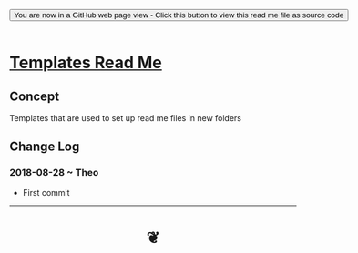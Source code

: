 
<span style=display:none; >[You are now in a GitHub source code view - click this link to view Read Me file as a web page]( https://www.ladtbug.tools/spider-rad-viewer/#0-templates/README.md "View file as a web page." ) </span>

<div><input type=button class = "btn btn-secondary btn-sm" onclick=window.location.href="https://github.com/ladybug-tools/spider-rad-viewer/blob/master/0-templates/README.md"
value="You are now in a GitHub web page view - Click this button to view this read me file as source code" ></div>

<br>

# [Templates Read Me]( #0-templates/README.md )

<!--
<iframe src=https://www.ladtbug.tools/spider-rad-viewer/0-templates/0-template.html width=100% height=500px >Iframes are not viewable in GitHub source code views</iframe>
_<small>Templates</small>_

## Full Screen: [Templates]( https://www.ladtbug.tools/spider-rad-viewer/0-templates/0-template.html )
-->


## Concept

Templates that are used to set up read me files in new folders

<!--
## To Do / Wish List


## Issues


## Things you can do using this script

* Click the three bars( 'hamburger menu icon' ) to slide the menu in and out
* Click the Octocat icon to view or edit the source code on GitHub
* Click on title to reload
* Press Control-U/Command-Option-U to view the source code
* Press Control-Shift-J/Command-Option-J to see if the JavaScript console reports any errors


## Links of Interest

-->

## Change Log

### 2018-08-28 ~ Theo

* First commit


***

# <center title="hello!" ><a href=javascript:window.scrollTo(0,0); style=text-decoration:none; > ❦ </a></center>

